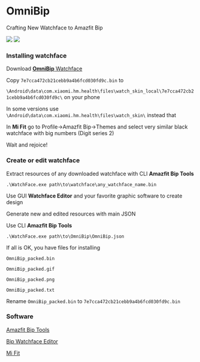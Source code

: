 # OmniBip

Crafting New Watchface to Amazfit Bip

![](https://i.imgur.com/KaJGM5c.png)  ![](https://i.imgur.com/gkDjZRo.gif) 

### Installing watchface

Download [**OmniBip** Watchface](https://github.com/OmniMir/OmniBip/releases/latest)



Copy `7e7cca472cb21cebb9a4b6fcd030fd9c.bin` to

`\Android\data\com.xiaomi.hm.health\files\watch_skin_local\7e7cca472cb21cebb9a4b6fcd030fd9c\` on your phone



In some versions use `\Android\data\com.xiaomi.hm.health\files\watch_skin\` instead that



In **Mi Fit** go to Profile->Amazfit Bip->Themes and select very similar black watchface with big numbers (Digit series 2)



Wait and rejoice!



### Create or edit watchface

Extract resources of any downloaded watchface with CLI **Amazfit Bip Tools**

`.\WatchFace.exe path\to\watchface\any_watchface_name.bin`



Use GUI **Watchface Editor** and your favorite graphic software to create design



Generate new and edited resources with main JSON


Use CLI **Amazfit Bip Tools**

`.\WatchFace.exe path\to\OmniBip\OmniBip.json`



If all is OK, you have files for installing

`OmniBip_packed.bin`

`OmniBip_packed.gif`

`OmniBip_packed.png`

`OmniBip_packed.txt`



Rename `OmniBip_packed.bin` to `7e7cca472cb21cebb9a4b6fcd030fd9c.bin`



### Software

[Amazfit Bip Tools](https://bitbucket.org/valeronm/amazfitbiptools/downloads/)

[Bip Watchface Editor](https://forum.gizchina.it/index.php?/topic/1489-bip-wf-editor-by-ilgruppotester/)

[Mi Fit](https://play.google.com/store/apps/details?id=com.xiaomi.hm.health&hl=ru)